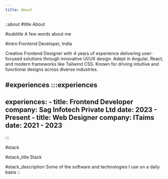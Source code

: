 ```yaml
---
title: About
---
```


::about
#title
About

#subtitle
A few words about me

#intro
Frontend Developer, India

Creative Frontend Designer with 4 years of experience delivering
user-focused solutions through innovative UI/UX design. Adept in
Angular, React, and modern frameworks like Tailwind CSS. Known
for driving intuitive and functional designs across diverse
industries.

#experiences
  :::experiences
  ---
  experiences:
    - title: Frontend Developer
      company: Sag Infotech Private Ltd
      date: 2023 - Present
    - title: Web Designer
      company: ITaims
      date: 2021 - 2023
  ---
  :::

#stack

#stack_title
Stack

#stack_description
Some of the software and technologies I use on a daily basis
::
